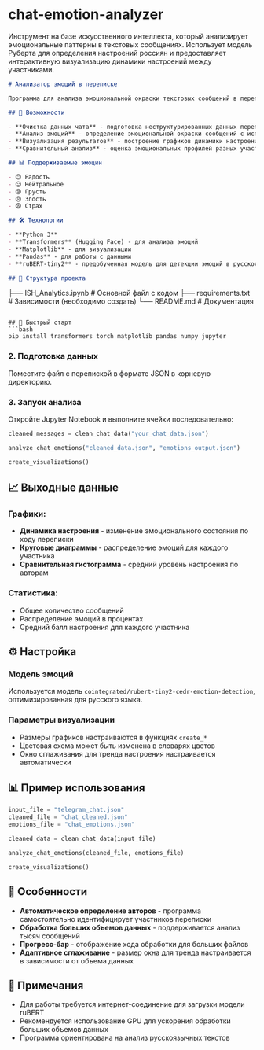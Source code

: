 # chat-emotion-analyzer
Инструмент на базе искусственного интеллекта, который анализирует эмоциональные паттерны в текстовых сообщениях. Использует модель Руберта для определения настроений россиян и предоставляет интерактивную визуализацию динамики настроений между участниками.

```markdown
# Анализатор эмоций в переписке

Программа для анализа эмоциональной окраски текстовых сообщений в переписке с визуализацией результатов.

## 🚀 Возможности

- **Очистка данных чата** - подготовка неструктурированных данных переписки для анализа
- **Анализ эмоций** - определение эмоциональной окраски сообщений с использованием модели ruBERT
- **Визуализация результатов** - построение графиков динамики настроения и распределения эмоций
- **Сравнительный анализ** - оценка эмоциональных профилей разных участников переписки

## 📊 Поддерживаемые эмоции

- 😊 Радость
- 😐 Нейтральное
- 😢 Грусть
- 😠 Злость
- 😨 Страх

## 🛠 Технологии

- **Python 3**
- **Transformers** (Hugging Face) - для анализа эмоций
- **Matplotlib** - для визуализации
- **Pandas** - для работы с данными
- **ruBERT-tiny2** - предобученная модель для детекции эмоций в русскоязычных текстах

## 📁 Структура проекта

```
├── ISH_Analytics.ipynb          # Основной файл с кодом
├── requirements.txt             # Зависимости (необходимо создать)
└── README.md                   # Документация
```

## 🚀 Быстрый старт
```bash
pip install transformers torch matplotlib pandas numpy jupyter
```

### 2. Подготовка данных

Поместите файл с перепиской в формате JSON в корневую директорию.

### 3. Запуск анализа

Откройте Jupyter Notebook и выполните ячейки последовательно:

```python
cleaned_messages = clean_chat_data("your_chat_data.json")

analyze_chat_emotions("cleaned_data.json", "emotions_output.json")

create_visualizations()
```

## 📈 Выходные данные

### Графики:
- **Динамика настроения** - изменение эмоционального состояния по ходу переписки
- **Круговые диаграммы** - распределение эмоций для каждого участника
- **Сравнительная гистограмма** - средний уровень настроения по авторам

### Статистика:
- Общее количество сообщений
- Распределение эмоций в процентах
- Средний балл настроения для каждого участника

## ⚙️ Настройка

### Модель эмоций
Используется модель `cointegrated/rubert-tiny2-cedr-emotion-detection`, оптимизированная для русского языка.

### Параметры визуализации
- Размеры графиков настраиваются в функциях `create_*`
- Цветовая схема может быть изменена в словарях цветов
- Окно сглаживания для тренда настроения настраивается автоматически

## 📊 Пример использования

```python
input_file = "telegram_chat.json"
cleaned_file = "chat_cleaned.json"
emotions_file = "chat_emotions.json"

cleaned_data = clean_chat_data(input_file)

analyze_chat_emotions(cleaned_file, emotions_file)

create_visualizations()
```

## 🎯 Особенности

- **Автоматическое определение авторов** - программа самостоятельно идентифицирует участников переписки
- **Обработка больших объемов данных** - поддерживается анализ тысяч сообщений
- **Прогресс-бар** - отображение хода обработки для больших файлов
- **Адаптивное сглаживание** - размер окна для тренда настраивается в зависимости от объема данных

## 📝 Примечания

- Для работы требуется интернет-соединение для загрузки модели ruBERT
- Рекомендуется использование GPU для ускорения обработки больших объемов данных
- Программа ориентирована на анализ русскоязычных текстов
